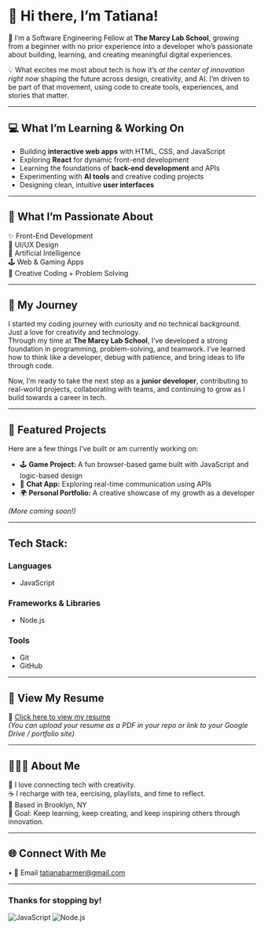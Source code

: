 # 👋 Hi there, I’m Tatiana!
🌱 I’m a Software Engineering Fellow at **The Marcy Lab School**, growing from a beginner with no prior experience into a developer who’s passionate about building, learning, and creating meaningful digital experiences.

💡 What excites me most about tech is how it’s *at the center of innovation right now* shaping the future across design, creativity, and AI. I’m driven to be part of that movement, using code to create tools, experiences, and stories that matter.

---

## 💻 What I’m Learning & Working On
- Building **interactive web apps** with HTML, CSS, and JavaScript  
- Exploring **React** for dynamic front-end development  
- Learning the foundations of **back-end development** and APIs  
- Experimenting with **AI tools** and creative coding projects  
- Designing clean, intuitive **user interfaces**  

---

## 🧠 What I’m Passionate About
✨ Front-End Development  
🎨 UI/UX Design  
🤖 Artificial Intelligence  
🕹️ Web & Gaming Apps  
💭 Creative Coding + Problem Solving  

---

## 💼 My Journey
I started my coding journey with curiosity and no technical background. Just a love for creativity and technology.  
Through my time at **The Marcy Lab School**, I’ve developed a strong foundation in programming, problem-solving, and teamwork. I’ve learned how to think like a developer, debug with patience, and bring ideas to life through code.

Now, I’m ready to take the next step as a **junior developer**, contributing to real-world projects, collaborating with teams, and continuing to grow as I build towards a career in tech.

---

## 🧩 Featured Projects
Here are a few things I’ve built or am currently working on:
- 🕹️ **Game Project:** A fun browser-based game built with JavaScript and logic-based design  
- 💬 **Chat App:** Exploring real-time communication using APIs  
- 🌍 **Personal Portfolio:** A creative showcase of my growth as a developer  

*(More coming soon!)*

---

## Tech Stack:

### Languages
- JavaScript

### Frameworks & Libraries
- Node.js

### Tools
- Git
- GitHub

---

## 📄 View My Resume
🔗 [Click here to view my resume](#)  
*(You can upload your resume as a PDF in your repo or link to your Google Drive / portfolio site)*

---

## 🧍🏽‍♀️ About Me
💬 I love connecting tech with creativity.  
☕ I recharge with tea, eercising, playlists, and time to reflect.  
📍 Based in Brooklyn, NY  
🎯 Goal: Keep learning, keep creating, and keep inspiring others through innovation.

---

## 🌐 Connect With Me
• 📧 Email tatianabarmer@gmail.com

---

### Thanks for stopping by!
![JavaScript](https://img.shields.io/badge/-JavaScript-F7DF1E?logo=javascript&logoColor=000)
![Node.js](https://img.shields.io/badge/-Node.js-339933?logo=node.js&logoColor=fff)
